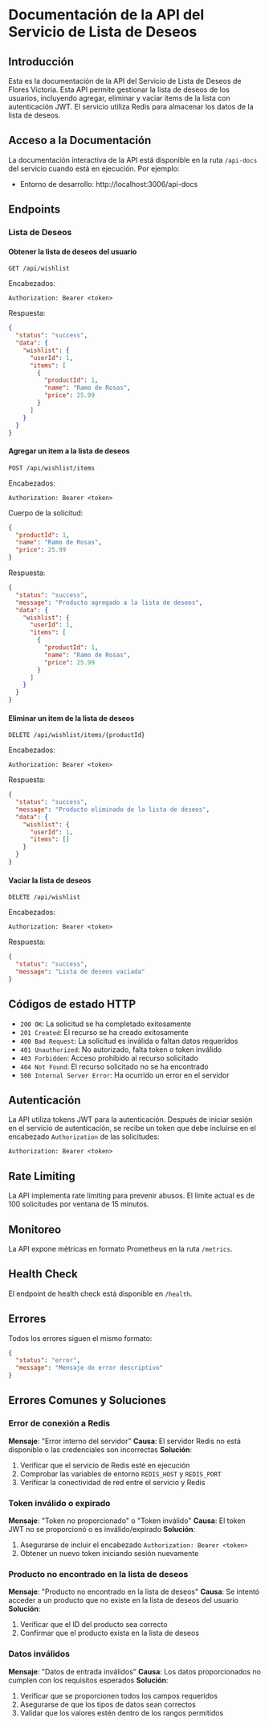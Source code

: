 # Documentación de la API del Servicio de Lista de Deseos

## Introducción

Esta es la documentación de la API del Servicio de Lista de Deseos de Flores Victoria. Esta API permite gestionar la lista de deseos de los usuarios, incluyendo agregar, eliminar y vaciar items de la lista con autenticación JWT. El servicio utiliza Redis para almacenar los datos de la lista de deseos.

## Acceso a la Documentación

La documentación interactiva de la API está disponible en la ruta `/api-docs` del servicio cuando está en ejecución. Por ejemplo:

- Entorno de desarrollo: http://localhost:3006/api-docs

## Endpoints

### Lista de Deseos

#### Obtener la lista de deseos del usuario

```
GET /api/wishlist
```

Encabezados:
```
Authorization: Bearer <token>
```

Respuesta:
```json
{
  "status": "success",
  "data": {
    "wishlist": {
      "userId": 1,
      "items": [
        {
          "productId": 1,
          "name": "Ramo de Rosas",
          "price": 25.99
        }
      ]
    }
  }
}
```

#### Agregar un item a la lista de deseos

```
POST /api/wishlist/items
```

Encabezados:
```
Authorization: Bearer <token>
```

Cuerpo de la solicitud:
```json
{
  "productId": 1,
  "name": "Ramo de Rosas",
  "price": 25.99
}
```

Respuesta:
```json
{
  "status": "success",
  "message": "Producto agregado a la lista de deseos",
  "data": {
    "wishlist": {
      "userId": 1,
      "items": [
        {
          "productId": 1,
          "name": "Ramo de Rosas",
          "price": 25.99
        }
      ]
    }
  }
}
```

#### Eliminar un item de la lista de deseos

```
DELETE /api/wishlist/items/{productId}
```

Encabezados:
```
Authorization: Bearer <token>
```

Respuesta:
```json
{
  "status": "success",
  "message": "Producto eliminado de la lista de deseos",
  "data": {
    "wishlist": {
      "userId": 1,
      "items": []
    }
  }
}
```

#### Vaciar la lista de deseos

```
DELETE /api/wishlist
```

Encabezados:
```
Authorization: Bearer <token>
```

Respuesta:
```json
{
  "status": "success",
  "message": "Lista de deseos vaciada"
}
```

## Códigos de estado HTTP

- `200 OK`: La solicitud se ha completado exitosamente
- `201 Created`: El recurso se ha creado exitosamente
- `400 Bad Request`: La solicitud es inválida o faltan datos requeridos
- `401 Unauthorized`: No autorizado, falta token o token inválido
- `403 Forbidden`: Acceso prohibido al recurso solicitado
- `404 Not Found`: El recurso solicitado no se ha encontrado
- `500 Internal Server Error`: Ha ocurrido un error en el servidor

## Autenticación

La API utiliza tokens JWT para la autenticación. Después de iniciar sesión en el servicio de autenticación, se recibe un token que debe incluirse en el encabezado `Authorization` de las solicitudes:

```
Authorization: Bearer <token>
```

## Rate Limiting

La API implementa rate limiting para prevenir abusos. El límite actual es de 100 solicitudes por ventana de 15 minutos.

## Monitoreo

La API expone métricas en formato Prometheus en la ruta `/metrics`.

## Health Check

El endpoint de health check está disponible en `/health`.

## Errores

Todos los errores siguen el mismo formato:

```json
{
  "status": "error",
  "message": "Mensaje de error descriptivo"
}
```

## Errores Comunes y Soluciones

### Error de conexión a Redis
**Mensaje**: "Error interno del servidor"
**Causa**: El servidor Redis no está disponible o las credenciales son incorrectas
**Solución**:
1. Verificar que el servicio de Redis esté en ejecución
2. Comprobar las variables de entorno `REDIS_HOST` y `REDIS_PORT`
3. Verificar la conectividad de red entre el servicio y Redis

### Token inválido o expirado
**Mensaje**: "Token no proporcionado" o "Token inválido"
**Causa**: El token JWT no se proporcionó o es inválido/expirado
**Solución**:
1. Asegurarse de incluir el encabezado `Authorization: Bearer <token>`
2. Obtener un nuevo token iniciando sesión nuevamente

### Producto no encontrado en la lista de deseos
**Mensaje**: "Producto no encontrado en la lista de deseos"
**Causa**: Se intentó acceder a un producto que no existe en la lista de deseos del usuario
**Solución**:
1. Verificar que el ID del producto sea correcto
2. Confirmar que el producto exista en la lista de deseos

### Datos inválidos
**Mensaje**: "Datos de entrada inválidos"
**Causa**: Los datos proporcionados no cumplen con los requisitos esperados
**Solución**:
1. Verificar que se proporcionen todos los campos requeridos
2. Asegurarse de que los tipos de datos sean correctos
3. Validar que los valores estén dentro de los rangos permitidos